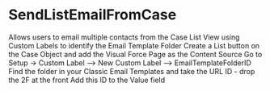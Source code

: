 # SendListEmailFromCase
Allows users to email multiple contacts from the Case List View using Custom Labels to identify the Email Template Folder
Create a List button on the Case Object and add the Visual Force Page as the Content Source
Go to Setup -> Custom Label --> New Custom Label --> EmailTemplateFolderID
Find the folder in your Classic Email Templates and take the URL ID - drop the 2F at the front
Add this ID to the Value field

